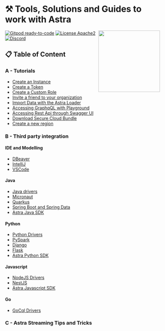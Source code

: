 
# ⚒️ Tools, Solutions and Guides to work with Astra

<img src="img/badge-javazone.png?raw=true" width="200" align="right" />

[![Gitpod ready-to-code](https://img.shields.io/badge/Gitpod-ready--to--code-blue?logo=gitpod)](https://gitpod.io/#https://github.com/datastaxdevs/workshop-streaming-game)
[![License Apache2](https://img.shields.io/hexpm/l/plug.svg)](http://www.apache.org/licenses/LICENSE-2.0)
[![Discord](https://img.shields.io/discord/685554030159593522)](https://discord.com/widget?id=685554030159593522&theme=dark)

## 📋 Table of Content

### A - Tutorials

- [Create an Instance](#)
- [Create a Token](#)
- [Create a Custom Role](#)
- [Invite a friend to your organization](#)
- [Import Data with the Astra Loader](#)
- [Accessing GraphqQL with Playground](#)
- [Accessing Rest Api through Swagger UI](#)
- [Download Secure Cloud Bundle](#)
- [Create a new region](#)

### B - Third party integration

#### IDE and Modelling
- [DBeaver](#)
- [IntelliJ](#)
- [VSCode](#)

#### Java
- [Java drivers](#)
- [Micronaut](#)
- [Quarkus](#)
- [Spring Boot and Spring Data](#)
- [Astra Java SDK](#)

#### Python
- [Python Drivers](#)
- [PySpark](#)
- [Django](#)
- [Flask](#)
- [Astra Python SDK](#)

#### Javascript
- [NodeJS Drivers](#)
- [NestJS](#)
- [Astra Javascript SDK](#)

#### Go
- [GoCql Drivers](#)

### C - Astra Streaming Tips and Tricks




